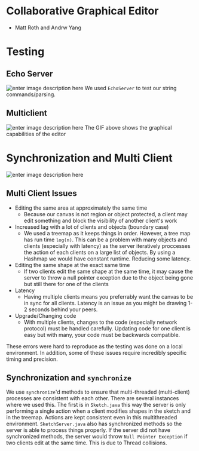 # Collaborative Graphical Editor

 - Matt Roth and Andrw Yang 


# Testing

## Echo Server
![enter image description here](https://imgur.com/EYnftjw.gif)
We used `EchoServer` to test our string commands/parsing. 

## Multiclient

![enter image description here](https://imgur.com/IDYN5ag.gif)
The GIF above shows the graphical capabilities of the editor 


# Synchronization and Multi Client
![enter image description here](https://imgur.com/PpFELtQ.gif)
## Multi Client Issues 
 - Editing the same area at approximately the same time 
	 - Because our canvas is not region or object protected, a client may edit something and block the visibility of another client's work
 - Increased lag with a lot of clients and objects (boundary case)
	 - We used a treemap as it keeps things in order. However, a tree map has run time `log(n)`. This can be a problem with many objects and clients (especially with latency) as the server iteratively proccesses the action of each clients on a large list of objects. By using a Hashmap we would have constant runtime. Reducing some latency. 
 - Editing the same shape at the exact same time
	 - If two clients edit the same shape at the same time, it may cause the server to throw a null pointer exception due to the object being gone but still there for one of the clients 
- Latency 
	- Having multiple clients means you preferrably want the canvas to be in sync for all clients. Latency is an issue as you might be drawing 1-2 seconds behind your peers. 
 - Upgrade/Changing code 
	 - With multiple clients, changes to the code (especially network protocol) must be handled carefully. Updating code for one client is easy but with many, your code must be backwards compatible. 
	
These errors were hard to reproduce as the testing was done on a local environment. In addition, some of these issues require incredibly specific timing and precision. 

##  Synchronization and `synchronize` 

We use `synchronize`'d methods to ensure that multi-threaded (multi-client) processes are consistent with each other. There are several instances where we used this. The first is in `Sketch.java` this way the server is only performing a single action when a client modifies shapes in the sketch and in the treemap. Actions are kept consistent even in this multithreaded environment. `SketchServer.java` also has synchronized methods so the server is able to process things properly. If the server did not have synchronized methods, the server would throw `Null Pointer Exception` if two clients edit at the same time. This is due to Thread collisions. 

